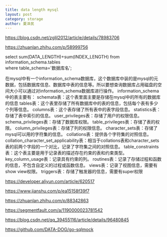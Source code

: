 ```yaml
---
title: data length mysql
layout: post
category: storage
author: 夏泽民
---
```


https://blog.csdn.net/zgljl2012/article/details/78983706

https://zhuanlan.zhihu.com/p/58999756

select sum(DATA_LENGTH)+sum(INDEX_LENGTH)
from information_schema.tables  
where table_schema='数据库名';

在mysql中有一个information_schema数据库，这个数据库中装的是mysql的元数据，包括数据库信息、数据库中表的信息等。所以要想查询数据库占用磁盘的空间大小可以通过对information_schema数据库进行操作。
information_schema中的表主要有：
schemata表：这个表里面主要是存储在mysql中的所有的数据库的信息
tables表：这个表里存储了所有数据库中的表的信息，包括每个表有多少个列等信息。
columns表：这个表存储了所有表中的表字段信息。
statistics表：存储了表中索引的信息。
user_privileges表：存储了用户的权限信息。
schema_privileges表：存储了数据库权限。
table_privileges表：存储了表的权限。
column_privileges表：存储了列的权限信息。
character_sets表：存储了mysql可以用的字符集的信息。
collations表：提供各个字符集的对照信息。
collation_character_set_applicability表：相当于collations表和character_sets表的前两个字段的一个对比，记录了字符集之间的对照信息。
table_constraints表：这个表主要是用于记录表的描述存在约束的表和约束类型。
key_column_usage表：记录具有约束的列。
routines表：记录了存储过程和函数的信息，不包含自定义的过程或函数信息。
views表：记录了视图信息，需要有show view权限。
triggers表：存储了触发器的信息，需要有super权限

https://developer.aliyun.com/article/620517
<!-- more -->
https://www.jianshu.com/p/ea15158f39f7

https://zhuanlan.zhihu.com/p/88342863

https://segmentfault.com/a/1190000023781542

https://blog.csdn.net/qq_39455116/article/details/96480845


https://github.com/DATA-DOG/go-sqlmock

